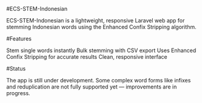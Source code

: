 #ECS-STEM-Indonesian

ECS-STEM-Indonesian is a lightweight, responsive Laravel web app for stemming Indonesian words using the Enhanced Confix Stripping algorithm.

#Features

Stem single words instantly
Bulk stemming with CSV export
Uses Enhanced Confix Stripping for accurate results
Clean, responsive interface

#Status

The app is still under development. Some complex word forms like infixes and reduplication are not fully supported yet — improvements are in progress.